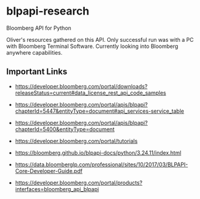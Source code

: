 # blpapi-research
Bloomberg API for Python 

Oliver's resources gathered on this API. Only successful run was with a PC with Bloomberg Terminal Software. Currently looking into Bloomberg anywhere capabilities.

## Important Links
- https://developer.bloomberg.com/portal/downloads?releaseStatus=current#data_license_rest_api_code_samples

- https://developer.bloomberg.com/portal/apis/blpapi?chapterId=5447&entityType=document#api_services-service_table

- https://developer.bloomberg.com/portal/apis/blpapi?chapterId=5400&entityType=document

- https://developer.bloomberg.com/portal/tutorials

- https://bloomberg.github.io/blpapi-docs/python/3.24.11/index.html

- https://data.bloomberglp.com/professional/sites/10/2017/03/BLPAPI-Core-Developer-Guide.pdf

- https://developer.bloomberg.com/portal/products?interfaces=bloomberg_api_blpapi
